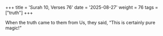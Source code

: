 +++
title = 'Surah 10, Verses 76'
date = '2025-08-27'
weight = 76
tags = ["truth"]
+++

When the truth came to them from Us, they said, “This is certainly pure magic!”
